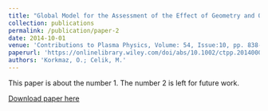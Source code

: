 ```yaml
---
title: "Global Model for the Assessment of the Effect of Geometry and Operation Conditions on Insert and Orifice Region Plasmas of a Thermionic Hollow Cathode Electron Source"
collection: publications
permalink: /publication/paper-2
date: 2014-10-01
venue: 'Contributions to Plasma Physics, Volume: 54, Issue:10, pp. 838-850'
paperurl: 'https://onlinelibrary.wiley.com/doi/abs/10.1002/ctpp.201400036'
authors: 'Korkmaz, O.; Celik, M.'
---
```

This paper is about the number 1. The number 2 is left for future work.

[Download paper here](http://academicpages.github.io/files/paper1.pdf)